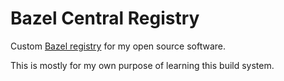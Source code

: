 # Bazel Central Registry

Custom [Bazel registry](https://bazel.build/external/registry) for my open source software.

This is mostly for my own purpose of learning this build system.
